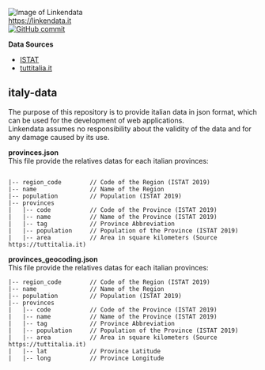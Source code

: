 ![Image of Linkendata](https://linkendata.it/wp-content/uploads/2019/12/logo-linkendata-55.png)<br>
https://linkendata.it
<br>
[![GitHub commit](https://img.shields.io/github/last-commit/Linkendata/italy-data)](https://github.com/Linkendata/italy-data/commits/master)

**Data Sources**

* [ISTAT](http://dati.istat.it/Index.aspx?QueryId=18460#)
* [tuttitalia.it](https://www.tuttitalia.it/province/)

## italy-data

The purpose of this repository is to provide italian data in json format, which can be used for the development
of web applications.<br>
Linkendata assumes no responsibility about the validity of the data and for any damage caused by its use.<br>

**provinces.json** <br>
This file provide the relatives datas for each italian provinces:
```

|-- region_code        // Code of the Region (ISTAT 2019)
|-- name               // Name of the Region
|-- population         // Population (ISTAT 2019)
|-- provinces
|   |-- code           // Code of the Province (ISTAT 2019)
|   |-- name           // Name of the Province (ISTAT 2019)
|   |-- tag            // Province Abbreviation
|   |-- population     // Population of the Province (ISTAT 2019)
|   |-- area           // Area in square kilometers (Source https://tuttitalia.it)
 ```

 **provinces_geocoding.json** <br>
 This file provide the relatives datas for each italian provinces:
 ```
 |-- region_code        // Code of the Region (ISTAT 2019)
 |-- name               // Name of the Region
 |-- population         // Population (ISTAT 2019)
 |-- provinces
 |   |-- code           // Code of the Province (ISTAT 2019)
 |   |-- name           // Name of the Province (ISTAT 2019)
 |   |-- tag            // Province Abbreviation
 |   |-- population     // Population of the Province (ISTAT 2019)
 |   |-- area           // Area in square kilometers (Source https://tuttitalia.it)
 |   |-- lat            // Province Latitude
 |   |-- long           // Province Longitude
  ```
